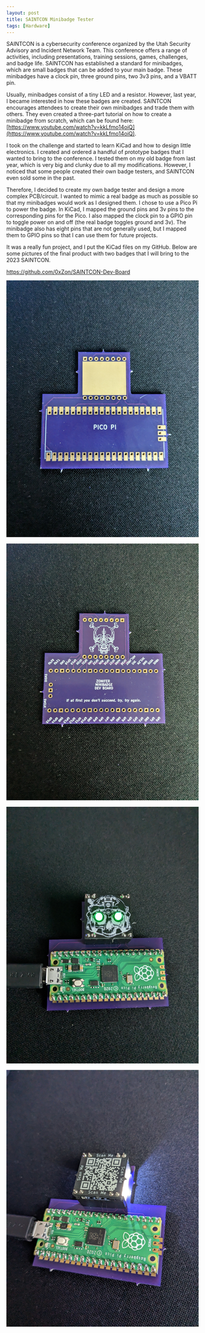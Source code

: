 ```yaml
---
layout: post
title: SAINTCON Minibadge Tester  
tags: [Hardware]
---
```



SAINTCON is a cybersecurity conference organized by the Utah Security Advisory and Incident Network Team. This conference offers a range of activities, including presentations, training sessions, games, challenges, and badge life. SAINTCON has established a standard for minibadges, which are small badges that can be added to your main badge. These minibadges have a clock pin, three ground pins, two 3v3 pins, and a VBATT pin.

Usually, minibadges consist of a tiny LED and a resistor. However, last year, I became interested in how these badges are created. SAINTCON encourages attendees to create their own minibadges and trade them with others. They even created a three-part tutorial on how to create a minibadge from scratch, which can be found here: [https://www.youtube.com/watch?v=kkLfmo14oiQ](https://www.youtube.com/watch?v=kkLfmo14oiQ).

I took on the challenge and started to learn KiCad and how to design little electronics. I created and ordered a handful of prototype badges that I wanted to bring to the conference. I tested them on my old badge from last year, which is very big and clunky due to all my modifications. However, I noticed that some people created their own badge testers, and SAINTCON even sold some in the past.

Therefore, I decided to create my own badge tester and design a more complex PCB/circuit. I wanted to mimic a real badge as much as possible so that my minibadges would work as I designed them. I chose to use a Pico Pi to power the badge. In KiCad, I mapped the ground pins and 3v pins to the corresponding pins for the Pico. I also mapped the clock pin to a GPIO pin to toggle power on and off (the real badge toggles ground and 3v). The minibadge also has eight pins that are not generally used, but I mapped them to GPIO pins so that I can use them for future projects.

It was a really fun project, and I put the KiCad files on my GitHub. Below are some pictures of the final product with two badges that I will bring to the 2023 SAINTCON.

https://github.com/0xZon/SAINTCON-Dev-Board

![front.jpg](https://raw.githubusercontent.com/0xZon/0xZon.github.io/main/assets/img/miniBadgeTester/front.jpg)

![back.jpg](https://raw.githubusercontent.com/0xZon/0xZon.github.io/main/assets/img/miniBadgeTester/back.jpg)

![front_w_badge.jpg](https://raw.githubusercontent.com/0xZon/0xZon.github.io/main/assets/img/miniBadgeTester/front_w_badge.jpg)

![front_w_badge2.jpg](https://raw.githubusercontent.com/0xZon/0xZon.github.io/main/assets/img/miniBadgeTester/front_w_badge2.jpg)
